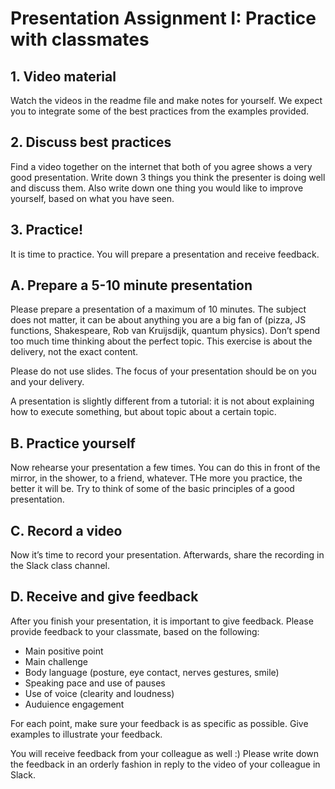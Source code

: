 # Presentation Assignment I: Practice with classmates

## 1. Video material
Watch the videos in the readme file and make notes for yourself. We expect you to integrate some of the best practices from the examples provided.

## 2. Discuss best practices
Find a video together on the internet that both of you agree shows a very good presentation. Write down 3 things you think the presenter is doing well and discuss them. Also write down one thing you would like to improve yourself, based on what you have seen.

## 3. Practice!
It is time to practice. You will prepare a presentation and receive feedback. 

## A. Prepare a 5-10 minute presentation
Please prepare a presentation of a maximum of 10 minutes. The subject does not matter, it can be about anything you are a big fan of (pizza, JS functions, Shakespeare, Rob van Kruijsdijk, quantum physics). Don’t spend too much time thinking about the perfect topic. This exercise is about the delivery, not the exact content.

Please do not use slides. The focus of your presentation should be on you and your delivery.

A presentation is slightly different from a tutorial: it is not about explaining how to execute something, but about topic about a certain topic.

## B. Practice yourself
Now rehearse your presentation a few times. You can do this in front of the mirror, in the shower, to a friend, whatever. THe more you practice, the better it will be. Try to think of some of the basic principles of a good presentation.

## C. Record a video
Now it’s time to record your presentation. Afterwards, share the recording in the Slack class channel.

## D. Receive and give feedback
After you finish your presentation, it is important to give feedback. Please provide feedback to your classmate, based on the following:

- Main positive point
- Main challenge
- Body language (posture, eye contact, nerves gestures, smile)
- Speaking pace and use of pauses
- Use of voice (clearity and loudness)
- Auduience engagement

For each point, make sure your feedback is as specific as possible. Give examples to illustrate your feedback.

You will receive feedback from your colleague as well :) Please write down the feedback in an orderly fashion in reply to the video of your colleague in Slack.

